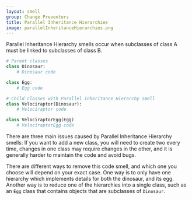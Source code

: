 ```yaml
---
layout: smell
group: Change Preventers
title: Parallel Inheritance Hierarchies
image: parallelInheritanceHierarchies.png
---
```

Parallel Inheritance Hierarchy smells occur when subclasses of class A must be linked to subclasses of class B.

~~~ python
# Parent classes
class Dinosaur:
    # Dinosaur code

class Egg:
    # Egg code

# Child classes with Parallel Inheritance Hierarchy smell
class Velociraptor(Dinosaur):
    # Velociraptor code

class VelociraptorEgg(Egg)
    # VelociraptorEgg code
~~~

There are three main issues caused by Parallel Inheritance Hierarchy smells: If you want to add a new class, you will need to create two every time, changes in one class may require changes in the other, and it is generally harder to maintain the code and avoid bugs.

There are different ways to remove this code smell, and which one you choose will depend on your exact case. One way is to only have one hierarchy which implements details for both the dinosaur, and its egg. Another way is to reduce one of the hierarchies into a single class, such as an `Egg` class that contains objects that are subclasses of `Dinosaur`.

